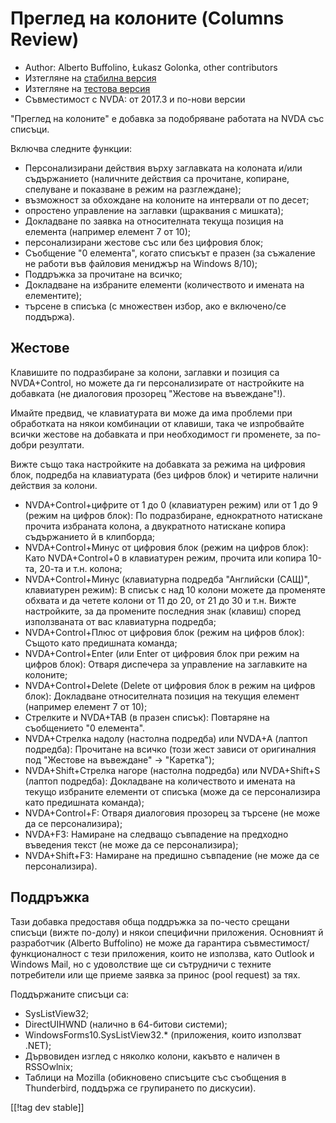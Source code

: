 # Преглед на колоните (Columns Review) #

* Author: Alberto Buffolino, Łukasz Golonka, other contributors
* Изтегляне на [стабилна версия][stable]
* Изтегляне на [тестова версия][dev]
* Съвместимост с NVDA: от 2017.3 и по-нови версии

"Преглед на колоните" е добавка за подобряване работата на NVDA със списъци.

Включва следните функции:

* Персонализирани действия върху заглавката на колоната и/или съдържанието
  (наличните действия са прочитане, копиране, спелуване и показване в режим
  на разглеждане);
* възможност за обхождане на колоните на интервали от по десет;
* опростено управление на заглавки (щраквания с мишката);
* Докладване по заявка на относителната текуща позиция на елемента (например
  елемент 7 от 10);
* персонализирани жестове със или без цифровия блок;
* Съобщение "0 елемента", когато списъкът е празен (за съжаление не работи
  във файловия мениджър на Windows 8/10);
* Поддръжка за прочитане на всичко;
* Докладване на избраните елементи (количеството и имената на елементите);
* търсене в списъка (с множествен избор, ако е включено/се поддържа).

## Жестове

Клавишите по подразбиране за колони, заглавки и позиция са NVDA+Control, но
можете да ги персонализирате от настройките на добавката (не диалоговия
прозорец "Жестове на въвеждане"!).

Имайте предвид, че клавиатурата ви може да има проблеми при обработката на
някои комбинации от клавиши, така че изпробвайте всички жестове на добавката
и при необходимост ги променете, за по-добри резултати.

Вижте също така настройките на добавката за режима на цифровия блок,
подредба на клавиатурата (без цифров блок) и четирите налични действия за
колони.

* NVDA+Control+цифрите от 1 до 0 (клавиатурен режим) или от 1 до 9 (режим на
  цифров блок): По подразбиране, еднократното натискане прочита избраната
  колона, а двукратното натискане копира съдържанието й в клипборда;
* NVDA+Control+Минус от цифровия блок (режим на цифров блок): Като
  NVDA+Control+0 в клавиатурен режим, прочита или копира 10-та, 20-та и
  т.н. колона;
* NVDA+Control+Минус (клавиатурна подредба "Английски (САЩ)", клавиатурен
  режим): В списък с над 10 колони можете да променяте обхвата и да четете
  колони от 11 до 20, от 21 до 30 и т.н. Вижте настройките, за да промените
  последния знак (клавиш) според използваната от вас клавиатурна подредба;
* NVDA+Control+Плюс от цифровия блок (режим на цифров блок): Същото като
  предишната команда;
* NVDA+Control+Enter (или Enter от цифровия блок при режим на цифров блок):
  Отваря диспечера за управление на заглавките на колоните;
* NVDA+Control+Delete (Delete от цифровия блок в режим на цифров блок):
  Докладване относителната позиция на текущия елемент (например елемент 7 от
  10);
* Стрелките и NVDA+TAB (в празен списък): Повтаряне на съобщението "0
  елемента".
* NVDA+Стрелка надолу (настолна подредба) или NVDA+A (лаптоп подредба):
  Прочитане на всичко (този жест зависи от оригиналния под "Жестове на
  въвеждане" -> "Каретка");
* NVDA+Shift+Стрелка нагоре (настолна подредба) или NVDA+Shift+S (лаптоп
  подредба): Докладване на количеството и имената на текущо избраните
  елементи от списъка (може да се персонализира като предишната команда);
* NVDA+Control+F: Отваря диалоговия прозорец за търсене (не може да се
  персонализира);
* NVDA+F3: Намиране на следващо съвпадение на предходно въведения текст (не
  може да се персонализира);
* NVDA+Shift+F3: Намиране на предишно съвпадение (не може да се
  персонализира).

## Поддръжка

Тази добавка предоставя обща поддръжка за по-често срещани списъци (вижте
по-долу) и някои специфични приложения. Основният й разработчик (Alberto
Buffolino) не може да гарантира съвместимост/функционалност с тези
приложения, които не използва, като Outlook и Windows Mail, но с удоволствие
ще си сътрудничи с техните потребители или ще приеме заявка за принос (pool
request) за тях.

Поддържаните списъци са:

* SysListView32;
* DirectUIHWND (налично в 64-битови системи);
* WindowsForms10.SysListView32.* (приложения, които използват .NET);
* Дървовиден изглед с няколко колони, какъвто е наличен в RSSOwlnix;
* Таблици на Mozilla (обикновено списъците със съобщения в Thunderbird,
  поддържа се групирането по дискусии).


[[!tag dev stable]]


[stable]: https://www.nvaccess.org/addonStore/legacy?file=columnsReview

[dev]: https://www.nvaccess.org/addonStore/legacy?file=columnsReview-dev
